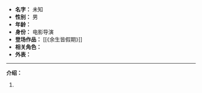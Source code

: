 
- **名字：** 未知
- **性别：** 男
- **年龄：** 
- **身份：** 电影导演
- **登场作品：** [[《余生皆假期》]]
- **相关角色：** 
- **外表：** 

---

**介绍：** 

1. 
